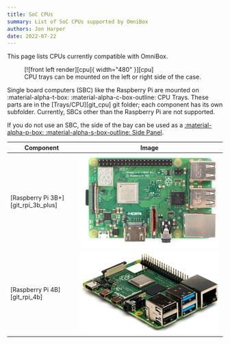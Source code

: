 ```yaml
---
title: SoC CPUs
summary: List of SoC CPUs supported by OmniBox
authors: Jon Harper
date: 2022-07-22
---
```


This page lists CPUs currently compatible with OmniBox.

<figure markdown>
  [![front left render][cpu]{ width="480" }][cpu]
  <figcaption>CPU trays can be mounted on the left or right side of the case.</figcaption>
</figure>

Single board computers (SBC) like the Raspberry Pi are mounted on :material-alpha-t-box: :material-alpha-c-box-outline: CPU Trays. These parts are in the [Trays/CPU][git_cpu] git folder; each component has its own subfolder. Currently, SBCs other than the Raspberry Pi are not supported.

If you do not use an SBC, the side of the bay can be used as a [:material-alpha-p-box: :material-alpha-s-box-outline: Side Panel][panel_mounts].

| Component                           | Image      |
|-------------------------------------|------------|
| [Raspberry Pi 3B+][git_rpi_3b_plus] | ![img][11] |
| [Raspberry Pi 4B][git_rpi_4b]       | ![img][12] |

[cpu]: ../img/components/cpu.png
[11]: ../img/parts/rpi_3b_plus.jpg
[12]: ../img/parts/rpi_4b.jpg
[panel_mounts]: panel_mounts.md